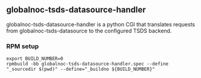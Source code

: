 ## globalnoc-tsds-datasource-handler

globalnoc-tsds-datasource-handler is a python CGI that translates
requests from globalnoc-tsds-datasource to the configured TSDS
backend.

### RPM setup

```
export BUILD_NUMBER=0
rpmbuild -bb globalnoc-tsds-datasource-handler.spec --define "_sourcedir $(pwd)" --define="_buildno ${BUILD_NUMBER}"
```

